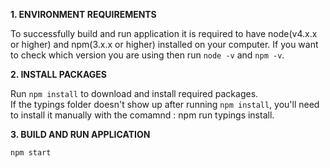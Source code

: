 <b>1. ENVIRONMENT REQUIREMENTS</b>
<div>
To successfully build and run application it is required to have node(v4.x.x or higher) and npm(3.x.x or higher) installed on your computer. If you want to check which version you are using then run <code>node -v</code> and <code>npm -v</code>.
</div>

<b>2. INSTALL PACKAGES</b>

<div>
Run <code>npm install</code> to download and install required packages.
</div>

<div>
If the typings folder doesn't show up after running <code>npm install</code>, you'll need to install it manually with the comamnd : npm run typings install.
</div>

<b>3. BUILD AND RUN APPLICATION</b>

<div>
<code>npm start</code> 
</div>
